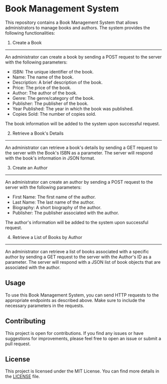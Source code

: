 Book Management System
=====================

This repository contains a Book Management System that allows administrators to manage books and authors. The system provides the following functionalities:

1. Create a Book
-----------------
An administrator can create a book by sending a POST request to the server with the following parameters:
   - ISBN: The unique identifier of the book.
   - Name: The name of the book.
   - Description: A brief description of the book.
   - Price: The price of the book.
   - Author: The author of the book.
   - Genre: The genre/category of the book.
   - Publisher: The publisher of the book.
   - Year Published: The year in which the book was published.
   - Copies Sold: The number of copies sold.

The book information will be added to the system upon successful request.

2. Retrieve a Book's Details
---------------------------
An administrator can retrieve a book's details by sending a GET request to the server with the Book's ISBN as a parameter. The server will respond with the book's information in JSON format.

3. Create an Author
-------------------
An administrator can create an author by sending a POST request to the server with the following parameters:
   - First Name: The first name of the author.
   - Last Name: The last name of the author.
   - Biography: A short biography of the author.
   - Publisher: The publisher associated with the author.

The author's information will be added to the system upon successful request.

4. Retrieve a List of Books by Author
------------------------------------
An administrator can retrieve a list of books associated with a specific author by sending a GET request to the server with the Author's ID as a parameter. The server will respond with a JSON list of book objects that are associated with the author.

Usage
-----
To use this Book Management System, you can send HTTP requests to the appropriate endpoints as described above. Make sure to include the necessary parameters in the requests.

Contributing
------------
This project is open for contributions. If you find any issues or have suggestions for improvements, please feel free to open an issue or submit a pull request.

License
-------
This project is licensed under the MIT License. You can find more details in the [LICENSE](link-to-license-file) file.

